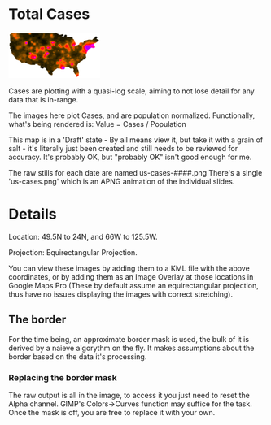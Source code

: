 # Total Cases

![US Map, Total Cases](../../us-cases-small.png)

Cases are plotting with a quasi-log scale, aiming to not lose detail for any data that is in-range.

The images here plot Cases, and are population normalized. Functionally, what's being rendered is:
 Value = Cases / Population
 
This map is in a 'Draft' state - By all means view it, but take it with a grain of salt - it's literally just been created and  still needs to be reviewed for accuracy.  It's probably OK, but "probably OK" isn't good enough for me.

The raw stills for each date are named us-cases-####.png
There's a single 'us-cases.png' which is an APNG animation of the individual slides.

# Details

 Location: 49.5N to 24N, and 66W to 125.5W.
 
 Projection: Equirectangular Projection.
 
You can view these images by adding them to a KML file with the above coordinates, or by adding them
as an Image Overlay at those locations in Google Maps Pro (These by default assume an equirectangular projection, thus have no issues displaying the images with correct stretching).

## The border
For the time being, an approximate border mask is used, the bulk of it is derived by a naieve algorythm on the fly.  It makes  assumptions about the border based on the data it's processing.  
### Replacing the border mask
The raw output is all in the image, to access it you just need to reset the Alpha channel.  GIMP's Colors->Curves function may suffice for the task.  Once the mask is off, you are free to replace it with your own.
